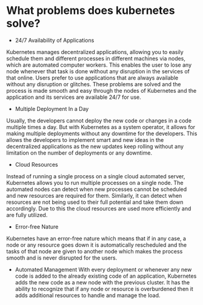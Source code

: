# What problems does kubernetes solve?

- 24/7 Availability of Applications

Kubernetes manages decentralized applications, allowing you to easily schedule them and different processes in different machines via nodes, which are automated computer workers. This enables the user to lose any node whenever that task is done without any disruption in the services of that online. Users prefer to use applications that are always available without any disruption or glitches. These problems are solved and the process is made smooth and easy through the nodes of Kubernetes and the application and its services are available 24/7 for use.

- Multiple Deployment In a Day

Usually, the developers cannot deploy the new code or changes in a code multiple times a day. But with Kubernetes as a system operator, it allows for making multiple deployments without any downtime for the developers. This allows the developers to implement smart and new ideas in the decentralized applications as the new updates keep rolling without any limitation on the number of deployments or any downtime.

- Cloud Resources

Instead of running a single process on a single cloud automated server, Kubernetes allows you to run multiple processes on a single node. The automated nodes can detect when new processes cannot be scheduled and new resources are required for them. Similarly, it can detect when resources are not being used to their full potential and take them down accordingly. Due to this the cloud resources are used more efficiently and are fully utilized.

- Error-free Nature

 Kubernetes have an error-free nature which means that if in any case, a node or any resource goes down it is automatically rescheduled and the tasks of that node are given to another node which makes the process smooth and is never disrupted for the users.

- Automated Management With every deployment or whenever any new code is added to the already existing code of an application, Kubernetes adds the new code as a new node with the previous cluster. It has the ability to recognize that if any node or resource is overburdened then it adds additional resources to handle and manage the load.